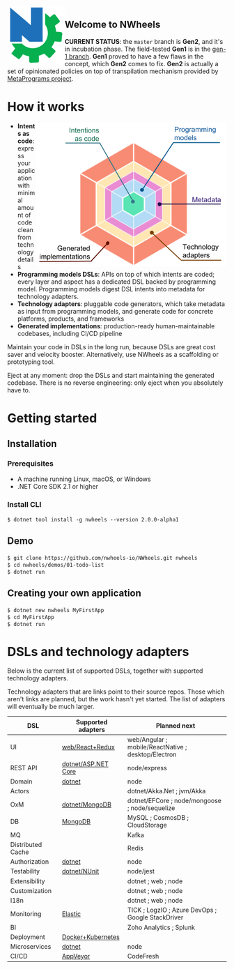 <img align="left" src="docs/images/logo-132.png"/>

## Welcome to NWheels

**CURRENT STATUS**: the `master` branch is **Gen2**, and it's in incubation phase. The field-tested **Gen1** is in the [gen-1 branch](https://github.com/nwheels-io/NWheels/tree/gen-1). **Gen1** proved to have a few flaws in the concept, which **Gen2** comes to fix. **Gen2** is actually a set of opinionated policies on top of transpilation mechanism provided by [MetaPrograms project](https://github.com/nwheels-io/MetaPrograms).

# How it works

<img src="docs/images/nwheels-hexagon-2.png" align="right">

- **Intents as code**: express your application with minimal amount of code clean from technology details
- **Programming models DSLs**: APIs on top of which intents are coded; every layer and aspect has a dedicated DSL backed by programming model. Programming models digest DSL intents into metadata for technology adapters.
- **Technology adapters**: pluggable code generators, which take metadata as input from programming models, and generate code for concrete platforms, products, and frameworks
- **Generated implementations**: production-ready human-maintainable codebases, including CI/CD pipeline

Maintain your code in DSLs in the long run, because DSLs are great cost saver and velocity booster. Alternatively, use NWheels as a scaffolding or prototyping tool. 

Eject at any moment: drop the DSLs and start maintaining the generated codebase. There is no reverse engineering: only eject when you absolutely have to.

# Getting started

## Installation

### Prerequisites

- A machine running Linux, macOS, or Windows
- .NET Core SDK 2.1 or higher

### Install CLI

```
$ dotnet tool install -g nwheels --version 2.0.0-alpha1
```
## Demo

```
$ git clone https://github.com/nwheels-io/NWheels.git nwheels
$ cd nwheels/demos/01-todo-list
$ dotnet run
```
## Creating your own application

```
$ dotnet new nwheels MyFirstApp
$ cd MyFirstApp
$ dotnet run
```

# DSLs and technology adapters

Below is the current list of supported DSLs, together with supported technology adapters.

Technology adapters that are links point to their source repos. Those which aren't links are planned, but the work hasn't yet started. The list of adapters will eventually be much larger.

DSL|Supported adapters|Planned next
---|---|---
UI | [web/React+Redux]() | web/Angular ; mobile/ReactNative ; desktop/Electron
REST API | [dotnet/ASP.NET Core]() | node/express
Domain | [dotnet]() | node
Actors | | dotnet/Akka.Net ; jvm/Akka
OxM | [dotnet/MongoDB]() | dotnet/EFCore ; node/mongoose ; node/sequelize
DB | [MongoDB]() | MySQL ; CosmosDB ; CloudStorage | [Elastic]() | TICK ; 
MQ | | Kafka
Distributed Cache | | Redis
Authorization | [dotnet]() | node
Testability | [dotnet/NUnit]() | node/jest
Extensibility | | dotnet ; web ; node
Customization | | dotnet ; web ; node
I18n | | dotnet ; web ; node
Monitoring | [Elastic]() | TICK ; LogzIO ; Azure DevOps ; Google StackDriver
BI | | Zoho Analytics ; Splunk
Deployment | [Docker+Kubernetes]() |
Microservices | [dotnet]() | node
CI/CD | [AppVeyor]() | CodeFresh

